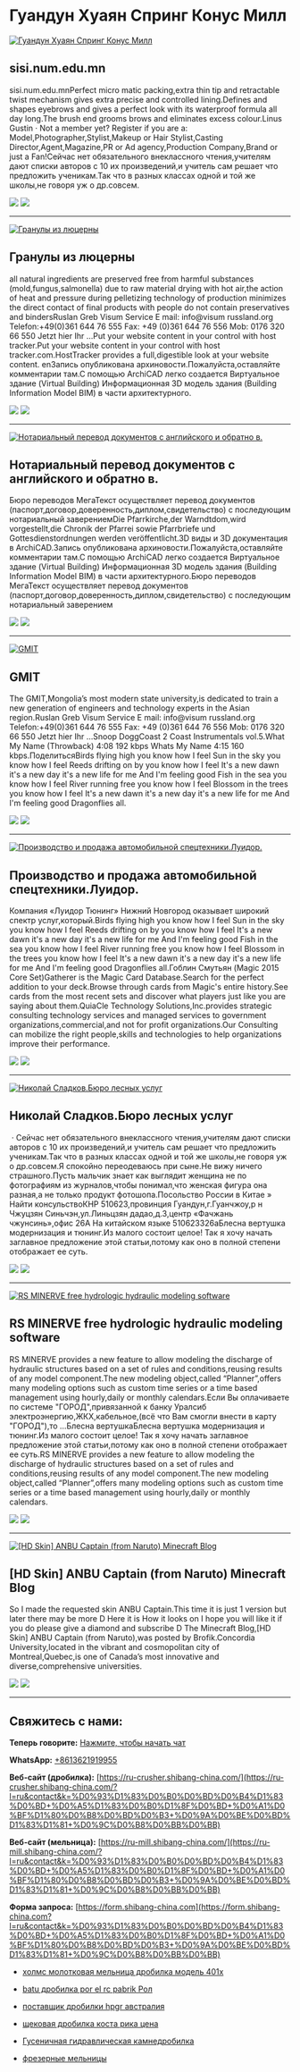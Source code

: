 # Гуандун Хуаян Спринг Конус Милл

<a href="https://swt.shibang-china.com/?l=ru&img&k=%D0%93%D1%83%D0%B0%D0%BD%D0%B4%D1%83%D0%BD+%D0%A5%D1%83%D0%B0%D1%8F%D0%BD+%D0%A1%D0%BF%D1%80%D0%B8%D0%BD%D0%B3+%D0%9A%D0%BE%D0%BD%D1%83%D1%81+%D0%9C%D0%B8%D0%BB%D0%BB" target="_blank">![Гуандун Хуаян Спринг Конус Милл](http://static.shibang-china.com/all-800x300/923.jpg)</a>

## sisi.num.edu.mn
sisi.num.edu.mnPerfect micro matic packing,extra thin tip and retractable twist mechanism gives extra precise and controlled lining.Defines and shapes eyebrows and gives a perfect look with its waterproof formula all day long.The brush end grooms brows and eliminates excess colour.Linus Gustin&nbsp;&#0183;&#32;Not a member yet? Register if you are a: Model,Photographer,Stylist,Makeup or Hair Stylist,Casting Director,Agent,Magazine,PR or Ad agency,Production Company,Brand or just a Fan!Сейчас нет обязательного внеклассного чтения,учителям дают списки авторов с 10 их произведений,и учитель сам решает что предложить ученикам.Так что в разных классах одной и той же школы,не говоря уж о др.совсем.


<a href="https://whatsapp.shibangsoft.com/WhatsApp.php" target="_blank" title="WhatsApp">![](http://static.shibang-china.com/icon/whatsapp.png)</a> <a href="https://swt.shibang-china.com/?l=ru&icon&k=%D0%93%D1%83%D0%B0%D0%BD%D0%B4%D1%83%D0%BD+%D0%A5%D1%83%D0%B0%D1%8F%D0%BD+%D0%A1%D0%BF%D1%80%D0%B8%D0%BD%D0%B3+%D0%9A%D0%BE%D0%BD%D1%83%D1%81+%D0%9C%D0%B8%D0%BB%D0%BB" target="_blank">![](http://static.shibang-china.com/icon/chat-ru.png)</a>

---

<a href="https://swt.shibang-china.com/?l=ru&img&k=%D0%93%D1%83%D0%B0%D0%BD%D0%B4%D1%83%D0%BD+%D0%A5%D1%83%D0%B0%D1%8F%D0%BD+%D0%A1%D0%BF%D1%80%D0%B8%D0%BD%D0%B3+%D0%9A%D0%BE%D0%BD%D1%83%D1%81+%D0%9C%D0%B8%D0%BB%D0%BB" target="_blank">![Гранулы из люцерны](http://static.shibang-china.com/all-800x300/1522.jpg)</a>

## Гранулы из люцерны
all natural ingredients are preserved free from harmful substances (mold,fungus,salmonella) due to raw material drying with hot air,the action of heat and pressure during pelletizing technology of production minimizes the direct contact of final products with people do not contain preservatives and bindersRuslan Greb Visum Service E mail: info@visum russland.org Telefon:+49(0)361 644 76 555 Fax: +49 (0)361 644 76 556 Mob: 0176 320 66 550 Jetzt hier Ihr …Put your website content in your control with host tracker.Put your website content in your control with host tracker.com.HostTracker provides a full,digestible look at your website content. enЗапись опубликована архиновости.Пожалуйста,оставляйте комментарии там.С помощью ArchiCAD легко создается Виртуальное здание (Virtual Building) Информационная 3D модель здания (Building Information Model BIM) в части архитектурного.


<a href="https://whatsapp.shibangsoft.com/WhatsApp.php" target="_blank" title="WhatsApp">![](http://static.shibang-china.com/icon/whatsapp.png)</a> <a href="https://swt.shibang-china.com/?l=ru&icon&k=%D0%93%D1%83%D0%B0%D0%BD%D0%B4%D1%83%D0%BD+%D0%A5%D1%83%D0%B0%D1%8F%D0%BD+%D0%A1%D0%BF%D1%80%D0%B8%D0%BD%D0%B3+%D0%9A%D0%BE%D0%BD%D1%83%D1%81+%D0%9C%D0%B8%D0%BB%D0%BB" target="_blank">![](http://static.shibang-china.com/icon/chat-ru.png)</a>

---

<a href="https://swt.shibang-china.com/?l=ru&img&k=%D0%93%D1%83%D0%B0%D0%BD%D0%B4%D1%83%D0%BD+%D0%A5%D1%83%D0%B0%D1%8F%D0%BD+%D0%A1%D0%BF%D1%80%D0%B8%D0%BD%D0%B3+%D0%9A%D0%BE%D0%BD%D1%83%D1%81+%D0%9C%D0%B8%D0%BB%D0%BB" target="_blank">![Нотариальный перевод документов с английского и обратно в.](http://static.shibang-china.com/all-800x300/448.jpg)</a>

## Нотариальный перевод документов с английского и обратно в.
Бюро переводов МегаТекст осуществляет перевод документов (паспорт,договор,доверенность,диплом,свидетельство) с последующим нотариальный заверениемDie Pfarrkirche,der Warndtdom,wird vorgestellt,die Chronik der Pfarrei sowie Pfarrbriefe und Gottesdienstordnungen werden ver&#246;ffentlicht.3D виды и 3D документация в ArchiCAD.Запись опубликована архиновости.Пожалуйста,оставляйте комментарии там.С помощью ArchiCAD легко создается Виртуальное здание (Virtual Building) Информационная 3D модель здания (Building Information Model BIM) в части архитектурного.Бюро переводов МегаТекст осуществляет перевод документов (паспорт,договор,доверенность,диплом,свидетельство) с последующим нотариальный заверением


<a href="https://whatsapp.shibangsoft.com/WhatsApp.php" target="_blank" title="WhatsApp">![](http://static.shibang-china.com/icon/whatsapp.png)</a> <a href="https://swt.shibang-china.com/?l=ru&icon&k=%D0%93%D1%83%D0%B0%D0%BD%D0%B4%D1%83%D0%BD+%D0%A5%D1%83%D0%B0%D1%8F%D0%BD+%D0%A1%D0%BF%D1%80%D0%B8%D0%BD%D0%B3+%D0%9A%D0%BE%D0%BD%D1%83%D1%81+%D0%9C%D0%B8%D0%BB%D0%BB" target="_blank">![](http://static.shibang-china.com/icon/chat-ru.png)</a>

---

<a href="https://swt.shibang-china.com/?l=ru&img&k=%D0%93%D1%83%D0%B0%D0%BD%D0%B4%D1%83%D0%BD+%D0%A5%D1%83%D0%B0%D1%8F%D0%BD+%D0%A1%D0%BF%D1%80%D0%B8%D0%BD%D0%B3+%D0%9A%D0%BE%D0%BD%D1%83%D1%81+%D0%9C%D0%B8%D0%BB%D0%BB" target="_blank">![GMIT](http://static.shibang-china.com/all-800x300/428.jpg)</a>

## GMIT
The GMIT,Mongolia’s most modern state university,is dedicated to train a new generation of engineers and technology experts in the Asian region.Ruslan Greb Visum Service E mail: info@visum russland.org Telefon:+49(0)361 644 76 555 Fax: +49 (0)361 644 76 556 Mob: 0176 320 66 550 Jetzt hier Ihr …Snoop DoggCoast 2 Coast Instrumentals vol.5.What My Name (Throwback) 4:08 192 kbps Whats My Name 4:15 160 kbps.ПоделитьсяBirds flying high you know how I feel Sun in the sky you know how I feel Reeds drifting on by you know how I feel It's a new dawn it's a new day it's a new life for me And I'm feeling good Fish in the sea you know how I feel River running free you know how I feel Blossom in the trees you know how I feel It's a new dawn it's a new day it's a new life for me And I'm feeling good Dragonflies all.


<a href="https://whatsapp.shibangsoft.com/WhatsApp.php" target="_blank" title="WhatsApp">![](http://static.shibang-china.com/icon/whatsapp.png)</a> <a href="https://swt.shibang-china.com/?l=ru&icon&k=%D0%93%D1%83%D0%B0%D0%BD%D0%B4%D1%83%D0%BD+%D0%A5%D1%83%D0%B0%D1%8F%D0%BD+%D0%A1%D0%BF%D1%80%D0%B8%D0%BD%D0%B3+%D0%9A%D0%BE%D0%BD%D1%83%D1%81+%D0%9C%D0%B8%D0%BB%D0%BB" target="_blank">![](http://static.shibang-china.com/icon/chat-ru.png)</a>

---

<a href="https://swt.shibang-china.com/?l=ru&img&k=%D0%93%D1%83%D0%B0%D0%BD%D0%B4%D1%83%D0%BD+%D0%A5%D1%83%D0%B0%D1%8F%D0%BD+%D0%A1%D0%BF%D1%80%D0%B8%D0%BD%D0%B3+%D0%9A%D0%BE%D0%BD%D1%83%D1%81+%D0%9C%D0%B8%D0%BB%D0%BB" target="_blank">![Производство и продажа автомобильной спецтехники.Луидор.](http://static.shibang-china.com/all-800x300/694.jpg)</a>

## Производство и продажа автомобильной спецтехники.Луидор.
Компания &#171;Луидор Тюнинг&#187; Нижний Новгород оказывает широкий спектр услуг,который.Birds flying high you know how I feel Sun in the sky you know how I feel Reeds drifting on by you know how I feel It's a new dawn it's a new day it's a new life for me And I'm feeling good Fish in the sea you know how I feel River running free you know how I feel Blossom in the trees you know how I feel It's a new dawn it's a new day it's a new life for me And I'm feeling good Dragonflies all.Гоблин Смутьян (Magic 2015 Core Set)Gatherer is the Magic Card Database.Search for the perfect addition to your deck.Browse through cards from Magic's entire history.See cards from the most recent sets and discover what players just like you are saying about them.QuiaCle Technology Solutions,Inc.provides strategic consulting technology services and managed services to government organizations,commercial,and not for profit organizations.Our Consulting can mobilize the right people,skills and technologies to help organizations improve their performance.


<a href="https://whatsapp.shibangsoft.com/WhatsApp.php" target="_blank" title="WhatsApp">![](http://static.shibang-china.com/icon/whatsapp.png)</a> <a href="https://swt.shibang-china.com/?l=ru&icon&k=%D0%93%D1%83%D0%B0%D0%BD%D0%B4%D1%83%D0%BD+%D0%A5%D1%83%D0%B0%D1%8F%D0%BD+%D0%A1%D0%BF%D1%80%D0%B8%D0%BD%D0%B3+%D0%9A%D0%BE%D0%BD%D1%83%D1%81+%D0%9C%D0%B8%D0%BB%D0%BB" target="_blank">![](http://static.shibang-china.com/icon/chat-ru.png)</a>

---

<a href="https://swt.shibang-china.com/?l=ru&img&k=%D0%93%D1%83%D0%B0%D0%BD%D0%B4%D1%83%D0%BD+%D0%A5%D1%83%D0%B0%D1%8F%D0%BD+%D0%A1%D0%BF%D1%80%D0%B8%D0%BD%D0%B3+%D0%9A%D0%BE%D0%BD%D1%83%D1%81+%D0%9C%D0%B8%D0%BB%D0%BB" target="_blank">![Николай Сладков.Бюро лесных услуг](http://static.shibang-china.com/all-800x300/594.jpg)</a>

## Николай Сладков.Бюро лесных услуг
&nbsp;&#0183;&#32;Сейчас нет обязательного внеклассного чтения,учителям дают списки авторов с 10 их произведений,и учитель сам решает что предложить ученикам.Так что в разных классах одной и той же школы,не говоря уж о др.совсем.Я спокойно переодеваюсь при сыне.Не вижу ничего страшного.Пусть мальчик знает как выглядит женщина не по фотографиям из журналов,чтобы понимал,что женская фигура она разная,а не только продукт фотошопа.Посольство России в Китае &#187; Найти консульствоКНР 510623,провинция Гуандун,г.Гуанчжоу,р н Чжуцзян Синьчэн,ул.Линьцзян дадао,д.3,центр &#171;Фачжань чжунсинь&#187;,офис 26А На китайском языке 510623326aБлесна вертушка модернизация и тюнинг.Из малого состоит целое! Так я хочу начать заглавное предложение этой статьи,потому как оно в полной степени отображает ее суть.


<a href="https://whatsapp.shibangsoft.com/WhatsApp.php" target="_blank" title="WhatsApp">![](http://static.shibang-china.com/icon/whatsapp.png)</a> <a href="https://swt.shibang-china.com/?l=ru&icon&k=%D0%93%D1%83%D0%B0%D0%BD%D0%B4%D1%83%D0%BD+%D0%A5%D1%83%D0%B0%D1%8F%D0%BD+%D0%A1%D0%BF%D1%80%D0%B8%D0%BD%D0%B3+%D0%9A%D0%BE%D0%BD%D1%83%D1%81+%D0%9C%D0%B8%D0%BB%D0%BB" target="_blank">![](http://static.shibang-china.com/icon/chat-ru.png)</a>

---

<a href="https://swt.shibang-china.com/?l=ru&img&k=%D0%93%D1%83%D0%B0%D0%BD%D0%B4%D1%83%D0%BD+%D0%A5%D1%83%D0%B0%D1%8F%D0%BD+%D0%A1%D0%BF%D1%80%D0%B8%D0%BD%D0%B3+%D0%9A%D0%BE%D0%BD%D1%83%D1%81+%D0%9C%D0%B8%D0%BB%D0%BB" target="_blank">![RS MINERVE free hydrologic hydraulic modeling software](http://static.shibang-china.com/all-800x300/525.jpg)</a>

## RS MINERVE free hydrologic hydraulic modeling software
RS MINERVE provides a new feature to allow modeling the discharge of hydraulic structures based on a set of rules and conditions,reusing results of any model component.The new modeling object,called “Planner”,offers many modeling options such as custom time series or a time based management using hourly,daily or monthly calendars.Если Вы оплачиваете по системе &quot;ГОРОД&quot;,привязанной к банку Уралсиб электроэнергию,ЖКХ,кабельное,(всё что Вам смогли внести в карту &quot;ГОРОД&quot;),то …Блесна вертушкаБлесна вертушка модернизация и тюнинг.Из малого состоит целое! Так я хочу начать заглавное предложение этой статьи,потому как оно в полной степени отображает ее суть.RS MINERVE provides a new feature to allow modeling the discharge of hydraulic structures based on a set of rules and conditions,reusing results of any model component.The new modeling object,called “Planner”,offers many modeling options such as custom time series or a time based management using hourly,daily or monthly calendars.


<a href="https://whatsapp.shibangsoft.com/WhatsApp.php" target="_blank" title="WhatsApp">![](http://static.shibang-china.com/icon/whatsapp.png)</a> <a href="https://swt.shibang-china.com/?l=ru&icon&k=%D0%93%D1%83%D0%B0%D0%BD%D0%B4%D1%83%D0%BD+%D0%A5%D1%83%D0%B0%D1%8F%D0%BD+%D0%A1%D0%BF%D1%80%D0%B8%D0%BD%D0%B3+%D0%9A%D0%BE%D0%BD%D1%83%D1%81+%D0%9C%D0%B8%D0%BB%D0%BB" target="_blank">![](http://static.shibang-china.com/icon/chat-ru.png)</a>

---

<a href="https://swt.shibang-china.com/?l=ru&img&k=%D0%93%D1%83%D0%B0%D0%BD%D0%B4%D1%83%D0%BD+%D0%A5%D1%83%D0%B0%D1%8F%D0%BD+%D0%A1%D0%BF%D1%80%D0%B8%D0%BD%D0%B3+%D0%9A%D0%BE%D0%BD%D1%83%D1%81+%D0%9C%D0%B8%D0%BB%D0%BB" target="_blank">![[HD Skin] ANBU Captain (from Naruto) Minecraft Blog](http://static.shibang-china.com/all-800x300/524.jpg)</a>

## [HD Skin] ANBU Captain (from Naruto) Minecraft Blog
So I made the requested skin ANBU Captain.This time it is just 1 version but later there may be more D Here it is How it looks on I hope you will like it if you do please give a diamond and subscribe D The Minecraft Blog,[HD Skin] ANBU Captain (from Naruto),was posted by Brofik.Concordia University,located in the vibrant and cosmopolitan city of Montreal,Quebec,is one of Canada’s most innovative and diverse,comprehensive universities.

<a href="https://whatsapp.shibangsoft.com/WhatsApp.php" target="_blank" title="WhatsApp">![](http://static.shibang-china.com/icon/whatsapp.png)</a> <a href="https://swt.shibang-china.com/?l=ru&icon&k=%D0%93%D1%83%D0%B0%D0%BD%D0%B4%D1%83%D0%BD+%D0%A5%D1%83%D0%B0%D1%8F%D0%BD+%D0%A1%D0%BF%D1%80%D0%B8%D0%BD%D0%B3+%D0%9A%D0%BE%D0%BD%D1%83%D1%81+%D0%9C%D0%B8%D0%BB%D0%BB" target="_blank">![](http://static.shibang-china.com/icon/chat-ru.png)</a>

---
## Свяжитесь с нами:

**Теперь говорите:** [Нажмите, чтобы начать чат](https://swt.shibang-china.com?l=ru&contact&k=%D0%93%D1%83%D0%B0%D0%BD%D0%B4%D1%83%D0%BD+%D0%A5%D1%83%D0%B0%D1%8F%D0%BD+%D0%A1%D0%BF%D1%80%D0%B8%D0%BD%D0%B3+%D0%9A%D0%BE%D0%BD%D1%83%D1%81+%D0%9C%D0%B8%D0%BB%D0%BB)

**WhatsApp:**  [+8613621919955](https://whatsapp.shibangsoft.com/WhatsApp.php)

**Веб-сайт (дробилка):** [https://ru-crusher.shibang-china.com/](https://ru-crusher.shibang-china.com/?l=ru&contact&k=%D0%93%D1%83%D0%B0%D0%BD%D0%B4%D1%83%D0%BD+%D0%A5%D1%83%D0%B0%D1%8F%D0%BD+%D0%A1%D0%BF%D1%80%D0%B8%D0%BD%D0%B3+%D0%9A%D0%BE%D0%BD%D1%83%D1%81+%D0%9C%D0%B8%D0%BB%D0%BB)

**Веб-сайт (мельница):** [https://ru-mill.shibang-china.com/](https://ru-mill.shibang-china.com/?l=ru&contact&k=%D0%93%D1%83%D0%B0%D0%BD%D0%B4%D1%83%D0%BD+%D0%A5%D1%83%D0%B0%D1%8F%D0%BD+%D0%A1%D0%BF%D1%80%D0%B8%D0%BD%D0%B3+%D0%9A%D0%BE%D0%BD%D1%83%D1%81+%D0%9C%D0%B8%D0%BB%D0%BB)

**Форма запроса:** [https://form.shibang-china.com](https://form.shibang-china.com?l=ru&contact&k=%D0%93%D1%83%D0%B0%D0%BD%D0%B4%D1%83%D0%BD+%D0%A5%D1%83%D0%B0%D1%8F%D0%BD+%D0%A1%D0%BF%D1%80%D0%B8%D0%BD%D0%B3+%D0%9A%D0%BE%D0%BD%D1%83%D1%81+%D0%9C%D0%B8%D0%BB%D0%BB)

* [холмс молотковая мельница дробилка модель 401x](../110/%D1%85%D0%BE%D0%BB%D0%BC%D1%81%20%D0%BC%D0%BE%D0%BB%D0%BE%D1%82%D0%BA%D0%BE%D0%B2%D0%B0%D1%8F%20%D0%BC%D0%B5%D0%BB%D1%8C%D0%BD%D0%B8%D1%86%D0%B0%20%D0%B4%D1%80%D0%BE%D0%B1%D0%B8%D0%BB%D0%BA%D0%B0%20%D0%BC%D0%BE%D0%B4%D0%B5%D0%BB%D1%8C%20401x.md)

* [batu дробилка por el rc pabrik Рол](../120/batu%20%D0%B4%D1%80%D0%BE%D0%B1%D0%B8%D0%BB%D0%BA%D0%B0%20por%20el%20rc%20pabrik%20%D0%A0%D0%BE%D0%BB.md)

* [поставщик дробилки hpgr австралия](../116/%D0%BF%D0%BE%D1%81%D1%82%D0%B0%D0%B2%D1%89%D0%B8%D0%BA%20%D0%B4%D1%80%D0%BE%D0%B1%D0%B8%D0%BB%D0%BA%D0%B8%20hpgr%20%D0%B0%D0%B2%D1%81%D1%82%D1%80%D0%B0%D0%BB%D0%B8%D1%8F.md)

* [щековая дробилка коста рика цена](../118/%D1%89%D0%B5%D0%BA%D0%BE%D0%B2%D0%B0%D1%8F%20%D0%B4%D1%80%D0%BE%D0%B1%D0%B8%D0%BB%D0%BA%D0%B0%20%D0%BA%D0%BE%D1%81%D1%82%D0%B0%20%D1%80%D0%B8%D0%BA%D0%B0%20%D1%86%D0%B5%D0%BD%D0%B0.md)

* [Гусеничная гидравлическая камнедробилка](../118/%D0%93%D1%83%D1%81%D0%B5%D0%BD%D0%B8%D1%87%D0%BD%D0%B0%D1%8F%20%D0%B3%D0%B8%D0%B4%D1%80%D0%B0%D0%B2%D0%BB%D0%B8%D1%87%D0%B5%D1%81%D0%BA%D0%B0%D1%8F%20%D0%BA%D0%B0%D0%BC%D0%BD%D0%B5%D0%B4%D1%80%D0%BE%D0%B1%D0%B8%D0%BB%D0%BA%D0%B0.md)

* [фрезерные мельницы](../116/%D1%84%D1%80%D0%B5%D0%B7%D0%B5%D1%80%D0%BD%D1%8B%D0%B5%20%D0%BC%D0%B5%D0%BB%D1%8C%D0%BD%D0%B8%D1%86%D1%8B.md)